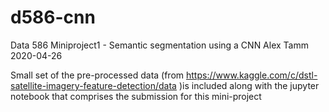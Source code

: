 # d586-cnn
Data 586 Miniproject1 - Semantic segmentation using a CNN
Alex Tamm
2020-04-26

Small set of the pre-processed data (from https://www.kaggle.com/c/dstl-satellite-imagery-feature-detection/data )is included along with the jupyter notebook that comprises the submission for this mini-project 
